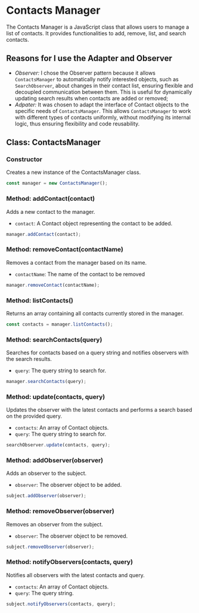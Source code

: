 # Contacts Manager

The Contacts Manager is a JavaScript class that allows users to manage a list of contacts. It provides functionalities to add, remove, list, and search contacts.

## Reasons for I use the Adapter and Observer

- *Observer:* I chose the Observer pattern because it allows `ContactsManager` to automatically notify interested objects, such as `SearchObserver`, about changes in their contact list, ensuring flexible and decoupled communication between them. This is useful for dynamically updating search results when contacts are added or removed;
- *Adpater:* It was chosen to adapt the interface of Contact objects to the specific needs of `ContactsManager`. This allows `ContactsManager` to work with different types of contacts uniformly, without modifying its internal logic, thus ensuring flexibility and code reusability.

## Class: ContactsManager

### Constructor
Creates a new instance of the ContactsManager class.

```javascript
const manager = new ContactsManager();
```

### Method: addContact(contact)
Adds a new contact to the manager.

- `contact`: A Contact object representing the contact to be added.

```javascript
manager.addContact(contact);
```

### Method: removeContact(contactName)
Removes a contact from the manager based on its name.

- `contactName`: The name of the contact to be removed

```javascript
manager.removeContact(contactName);
```

### Method: listContacts()
Returns an array containing all contacts currently stored in the manager.

```javascript
const contacts = manager.listContacts();
```

### Method: searchContacts(query)
Searches for contacts based on a query string and notifies observers with the search results.

- `query`: The query string to search for.

```javascript
manager.searchContacts(query);
```

### Method: update(contacts, query)
Updates the observer with the latest contacts and performs a search based on the provided query.

- `contacts`: An array of Contact objects.
- `query`: The query string to search for.

```javascript
searchObserver.update(contacts, query);
```

### Method: addObserver(observer)
Adds an observer to the subject.

- `observer`: The observer object to be added.

```javascript
subject.addObserver(observer);
```

### Method: removeObserver(observer)
Removes an observer from the subject.

- `observer`: The observer object to be removed.

```javascript
subject.removeObserver(observer);
```

### Method: notifyObservers(contacts, query)
Notifies all observers with the latest contacts and query.

- `contacts`: An array of Contact objects.
- `query`: The query string.

```javascript
subject.notifyObservers(contacts, query);
```


